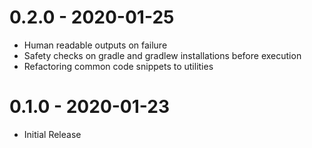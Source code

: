 0.2.0 - 2020-01-25
==================
- Human readable outputs on failure
- Safety checks on gradle and gradlew installations before execution
- Refactoring common code snippets to utilities

0.1.0 - 2020-01-23
==================
- Initial Release
